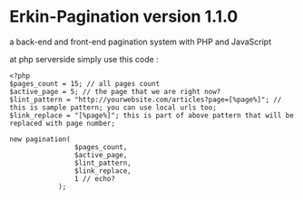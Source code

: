 # Erkin-Pagination version 1.1.0
a back-end and front-end pagination system with PHP and JavaScript

at php serverside simply use this code :
```
<?php
$pages_count = 15; // all pages count
$active_page = 5; // the page that we are right now?
$lint_pattern = "http://yourwebsite.com/articles?page=[%page%]"; // this is sample pattern; you can use local urls too;
$link_replace = "[%page%]"; this is part of above pattern that will be replaced with page number;

new pagination(
				$pages_count,
				$active_page,
				$lint_pattern,
				$link_replace,
				1 // echo?
			);
```
